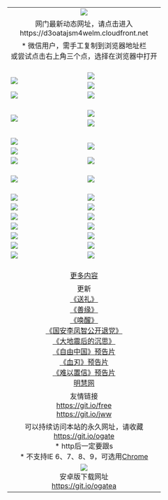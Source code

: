 ﻿<table>
  <tr></tr>
  <tr><td colspan=2 align=center><img src="https://cloud.githubusercontent.com/assets/11880933/13434984/f430fae2-e012-11e5-814f-c2df1e82b247.jpg" /></td></tr>
  <tr><td colspan=2 align=center>网门最新动态网址，请点击进入
<br>https://d3oatajsm4welm.cloudfront.net
    </td>
  </tr>
  <tr>
    <td colspan=2 align=center>* 微信用户，需手工复制到浏览器地址栏<br>或尝试点击右上角三个点，选择在浏览器中打开
    <!--br>* IE6打开动态网址须在选项中勾选TLS 1.0--></td>
  </tr>
  <tr height="20">
  <tr>
    <td rowspan=2><a href="https://d3oatajsm4welm.cloudfront.net/ogUP.aspx?name=11DKC.mp4&list=11DKC" target="_blank"><img src="https://d3oatajsm4welm.cloudfront.net/Up/11DKC1.jpg" /></a></td> 
    <td><div><a href="https://d3oatajsm4welm.cloudfront.net/ogUP.aspx?name=LRWS.mp4&list=LRWS" target="_blank"><img src="https://d3oatajsm4welm.cloudfront.net/Up/LRWS.jpg" /></a></td>
   </tr>
  <tr>
    <td><a href="https://d3oatajsm4welm.cloudfront.net/ogNiceVedio.aspx" target="_blank"><img src="https://d3oatajsm4welm.cloudfront.net/Up/11TGKDY.jpg" /></a></td>
  </tr>
  <tr>
    <td><a href="https://d3oatajsm4welm.cloudfront.net/ogUP.aspx?name=_EA/%CA%AE%C4%EA.mp4&count=http://odisk.org/Up/_EA/%CA%AE%C4%EA.mp4;http://odisk.org/Up/_EE/%CC%CE%B8%E7%D9%A9%B5%E7%D3%B0%A3%BA%CA%AE%C4%EA.mp4|2|%CA%AE%C4%EA|%D5%FD%C6%AC;%CC%CE%B8%E7%D9%A9%B5%E7%D3%B0" target="_blank"><img src="https://d3oatajsm4welm.cloudfront.net/Up/_EA/%E5%8D%81%E5%B9%B4_135.jpg" /></a></td>
    <td><a href="https://d3oatajsm4welm.cloudfront.net/ogUP.aspx?name=_EC%C9%FA%CB%C0%D3%EB%C2%D6%BB%D8.mp4&count=http://v.ifeng.com/documentary/discovery/201501/039bdca9-5c34-4796-b332-43b8f831efce.shtml;http://v.ifeng.com/documentary/society/201501/030cc825-2840-4536-a0b8-416c88375055.shtml;http://v.ifeng.com/documentary/society/201501/03a412f8-32ec-4e18-81ba-98acf64ec1ca.shtml;http://v.ifeng.com/documentary/society/201501/03c58012-8e01-456a-9097-615b3b24a709.shtml|4|%C9%FA%CB%C0%D3%EB%C2%D6%BB%D8" target="_blank"><img src="https://d3oatajsm4welm.cloudfront.net/Up/_EC/%E7%94%9F%E6%AD%BB%E4%B8%8E%E8%BD%AE%E5%9B%9E_135.jpg" /></a></td>
  </tr>
  <tr height="20">
  <tr>
    <td rowspan=2><a href="https://d3oatajsm4welm.cloudfront.net/ogUP.aspx?name=4EE/DJ.mp4&list=4EEDJ" target="_blank"><img src="https://d3oatajsm4welm.cloudfront.net/Up/4EE/DJ140.jpg"/></a></td>
    <td><a href="https://d3oatajsm4welm.cloudfront.net/ogUP.aspx?name=4EE/ZG.mp4&list=4EEZG" target="_blank"><img src="https://d3oatajsm4welm.cloudfront.net/Up/4EE/ZG0.jpg"/></a></td>
    <!--td><a href="https://d3oatajsm4welm.cloudfront.net/ogUP.aspx?name=4EE/QQ.mp4&list=4EEQQ" target="_blank"><img src="https://d3oatajsm4welm.cloudfront.net/Up/4EE/QQ0.jpg"/></a></td>
    <td><a href="https://d3oatajsm4welm.cloudfront.net/ogUP.aspx?name=4EE/HQ.mp4&list=4EEHQ" target="_blank"><img src="https://d3oatajsm4welm.cloudfront.net/Up/4EE/HQ0.jpg"/></a></td-->
  </tr>
  <tr>
    <td><a href="https://d3oatajsm4welm.cloudfront.net/onCO.aspx?list=XWPL&mode=m" target="_blank"><img src="https://d3oatajsm4welm.cloudfront.net/Up/0WZTT.jpg" /></a></td> 
  </tr>
  <tr height="20">
  <tr>
    <td><a href="https://d3oatajsm4welm.cloudfront.net/ogUP.aspx?name=JQR.mp4&count=2" target="_blank"><img src="https://d3oatajsm4welm.cloudfront.net/Up/JQR.jpg" /></a></td>   
    <td rowspan=2><a href="https://d3oatajsm4welm.cloudfront.net/ogUP.aspx?name=JP.mp4&count=9" target="_blank"><img src="https://d3oatajsm4welm.cloudfront.net/Up/JP.jpg" /></td>
  </tr>
  <tr>
    <td><a href="https://d3oatajsm4welm.cloudfront.net/ogUP.aspx?name=WH.mp4" target="_blank"><img src="https://d3oatajsm4welm.cloudfront.net/Up/WH.jpg" /></a></td>
  </tr>
  <tr>
    <td><a href="https://d3oatajsm4welm.cloudfront.net/ogUP.aspx?name=SSZJ.mp4&list=SSZJ" target="_blank"><img src="https://d3oatajsm4welm.cloudfront.net/Up/SSZJ.jpg" /></a></td>
    <td><a href="https://d3oatajsm4welm.cloudfront.net/ogUP.aspx?name=WLSH.mp4&count=2" target="_blank"><img src="https://d3oatajsm4welm.cloudfront.net/Up/WLSH.jpg" /></a</td>
  </tr>
  <tr height="20">
  <tr>
    <td><a href="https://d3oatajsm4welm.cloudfront.net/ogUP.aspx?name=ZY.mp4&count=2015|16" target="_blank"><img src="https://d3oatajsm4welm.cloudfront.net/Up/ZY.jpg" /></a</td>
    <td><a href="https://d3oatajsm4welm.cloudfront.net/ogUP.aspx?name=XTFY.mp4&count=B|2,A|24" target="_blank"><img src="https://d3oatajsm4welm.cloudfront.net/Up/XTFY.jpg" /></a></td>
  </tr>
  <tr height="20">
  </tr>
  <!--tr>
    <td><a href="https://d3oatajsm4welm.cloudfront.net/ogUP.aspx?name=4EE/GX.mp4&list=4EEGX" target="_blank"><img src="https://d3oatajsm4welm.cloudfront.net/Up/4EE/GX0.jpg"/></a></td>
    <td><a href="https://d3oatajsm4welm.cloudfront.net/ogUP.aspx?name=4EE/HD.mp4&list=4EEHD" target="_blank"><img src="https://d3oatajsm4welm.cloudfront.net/Up/4EE/HD0.jpg"/></a></td>
  </tr>
  <tr>
    <td><a href="https://d3oatajsm4welm.cloudfront.net/ogUP.aspx?name=4EE/TX.mp4&list=4EETX" target="_blank"><img src="https://d3oatajsm4welm.cloudfront.net/Up/4EE/TX0.jpg"/></a></td>
    <td><a href="https://d3oatajsm4welm.cloudfront.net/ogUP.aspx?name=4EE/WZ.mp4&list=4EEWZ" target="_blank"><img src="https://d3oatajsm4welm.cloudfront.net/Up/4EE/WZ0.jpg"/></a></td>
  </tr-->
  <tr>
    <td><a href="https://d3oatajsm4welm.cloudfront.net/onUP.aspx?name=https://d1ni6yqhqrtjo7.cloudfront.net/" target="_blank"><img src="https://d3oatajsm4welm.cloudfront.net/Up/0DTW.jpg"/></a></td>
    <td><a href="https://d3oatajsm4welm.cloudfront.net/onUP.aspx?name=https://d240ns8up8earz.cloudfront.net/acenter/" target="_blank"><img src="https://d3oatajsm4welm.cloudfront.net/Up/0TDW.jpg" /></a></td>
  </tr>
  <tr>
    <td><a href="https://d3oatajsm4welm.cloudfront.net/onUP.aspx?name=https://d4508d6vomz2p.cloudfront.net/gb/nsc413.htm" target="_blank"><img src="https://d3oatajsm4welm.cloudfront.net/Up/0DJY.jpg" /></a></td>
    <td><a href="https://d3oatajsm4welm.cloudfront.net/onUP.aspx?name=https://d4apjbhkuxer1.cloudfront.net/xtr/gb/prog204.html" target="_blank"><img src="https://d3oatajsm4welm.cloudfront.net/Up/0XTR.jpg" /></a></td>
  </tr>
  <tr>
    <td><a href="https://d3oatajsm4welm.cloudfront.net/onUP.aspx?name=https://d3aj00iefsmfgc.cloudfront.net/" target="_blank"><img src="https://d3oatajsm4welm.cloudfront.net/Up/0MHW.jpg" /></a></td>
    <td><a href="https://d3oatajsm4welm.cloudfront.net/onUP.aspx?name=https://d20wz7qt14x5d2.cloudfront.net/" target="_blank"><img src="https://d3oatajsm4welm.cloudfront.net/Up/0ZJW.jpg" /></a></td>
  </tr>
  <tr>
    <td><a href="https://d3oatajsm4welm.cloudfront.net/ogUP.aspx?name=0FG.zip" target="_blank"><img src="https://d3oatajsm4welm.cloudfront.net/Up/0FG.jpg" /></a></td>
    <td><a href="https://d3oatajsm4welm.cloudfront.net/ogUP.aspx?name=0FGA.apk" target="_blank"><img src="https://d3oatajsm4welm.cloudfront.net/Up/0FGA.jpg" /></a></td>
  </tr>
  <tr>
    <td><a href="https://d3oatajsm4welm.cloudfront.net/ogUP.aspx?name=0U.zip" target="_blank"><img src="https://d3oatajsm4welm.cloudfront.net/Up/0U.jpg" /></a></td>
    <td><a href="https://d3oatajsm4welm.cloudfront.net/ogUP.aspx?name=0UA.apk" target="_blank"><img src="https://d3oatajsm4welm.cloudfront.net/Up/0UA.jpg" /></a></td>
  </tr>
  <tr>
    <td><a href="https://d3oatajsm4welm.cloudfront.net/ogUP.aspx?name=0iPPOTV.zip" target="_blank"><img src="https://d3oatajsm4welm.cloudfront.net/Up/0iPPOTV.jpg" /></a></td>
    <td><a href="https://d3oatajsm4welm.cloudfront.net/ogUP.aspx?name=0iNTD.apk" target="_blank"><img src="https://d3oatajsm4welm.cloudfront.net/Up/0iNTD.jpg" /></a></td>
  </tr>
  <!--tr>
    <td><a href="https://d3oatajsm4welm.cloudfront.net/ogNice.aspx" target="_blank"><img src="https://d3oatajsm4welm.cloudfront.net/Up/0WCYY.jpg" /></a></td>
    <td><a href="https://d3oatajsm4welm.cloudfront.net/onCO.aspx?list=XWPL&mode=m" target="_blank"><img src="https://d3oatajsm4welm.cloudfront.net/Up/0WZTT.jpg" /></a></td> 
  </tr-->
  <tr>
    <td><a href="https://d3oatajsm4welm.cloudfront.net/ogDY.aspx" target="_blank"><img src="https://d3oatajsm4welm.cloudfront.net/Up/0FK.jpg" /></a></td>
    <td><a href="https://d3oatajsm4welm.cloudfront.net/ogST.aspx" target="_blank"><img src="https://d3oatajsm4welm.cloudfront.net/Up/0ST.jpg" /></a></td> 
  </tr>
  <tr height="20">
  <tr>
    <td colspan=2 align=center><a href="https://d3oatajsm4welm.cloudfront.net/ogNice.aspx">更多内容</a>
    </td>
  </tr>
  <tr>
    <td colspan=2 align=center>更新<br>
      <a href="https://d3oatajsm4welm.cloudfront.net/ogUP.aspx?name=4ESL.mp4" target="_blank">《送礼》</a><br>
      <a href="https://d3oatajsm4welm.cloudfront.net/ogUP.aspx?name=4ESY.mp4" target="_blank">《善缘》</a><br>
      <a href="https://d3oatajsm4welm.cloudfront.net/ogUP.aspx?name=4EHX.mp4" target="_blank">《唤醒》</a><br>
      <a href="https://d3oatajsm4welm.cloudfront.net/ogUP.aspx?name=4LFZ.mp4" target="_blank">《国安李凤智公开退党》</a><br>
      <a href="https://d3oatajsm4welm.cloudfront.net/ogUP.aspx?name=4DDZHDCS.mp4" target="_blank">《大地震后的沉思》</a><br>
      <a href="https://d3oatajsm4welm.cloudfront.net/ogUP.aspx?name=11ZYZG0.mp4" target="_blank">《自由中国》预告片</a><br>
      <a href="https://d3oatajsm4welm.cloudfront.net/ogUP.aspx?name=11XR.mp4" target="_blank">《血刃》预告片</a><br>
      <a href="https://d3oatajsm4welm.cloudfront.net/ogUP.aspx?name=11NYZX.mp4&count=2" target="_blank">《难以置信》预告片</a><br>
      <a href="https://d3oatajsm4welm.cloudfront.net/onUP.aspx?name=https://www.minghui.org/" target="_blank">明慧网</a>
    </td>
  </tr>
  <tr>
    <td colspan=2 align=center>友情链接<br>
      <a href="https://git.io/free" target="_blank">https://git.io/free</a><br>
      <a href="https://git.io/jww" target="_blank">https://git.io/jww</a>
    </td>
  </tr>
  <tr>
    <td colspan=2 align=center>可以持续访问本站的永久网址，请收藏<br/><a href="https://git.io/ogate" target="_blank">https://git.io/ogate</a><br/>* http后一定要跟s<br/>* 不支持IE 6、7、8、9，可选用<a href="https://d3oatajsm4welm.cloudfront.net/ogUP.aspx?name=0ChromePortable.zip">Chrome</a></td>
  </tr>
  <tr>
    <td colspan=2 align=center><a href="https://d3oatajsm4welm.cloudfront.net/ogUP.aspx?name=0oGate.apk" target="_blank"><img src="https://cloud.githubusercontent.com/assets/11880933/13720399/75e143ee-e842-11e5-9f0a-1421f423c80f.jpg" /></a><br>安卓版下载网址<br><a href="https://git.io/ogatea">https://git.io/ogatea</a></td>
  </tr>
  <!--tr>
    <td colspan=2 align=center>可能失效的动态网址
    </td>
  </tr-->
</table>
